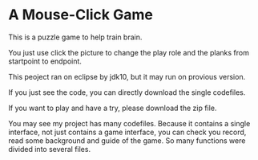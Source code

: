 # A Mouse-Click Game
This is a puzzle game to help train brain. 

You just use click the picture to change the play role and the planks from startpoint to endpoint.

This peoject ran on eclipse by jdk10, but it may run on provious version.

If you just see the code, you can directly download the single codefiles.

If you want to play and have a try, please download the zip file.

You may see my project has many codefiles. Because it contains a single interface, not just contains a game interface, you can check you record, read some background and guide of the game. So many functions were divided into several files.
